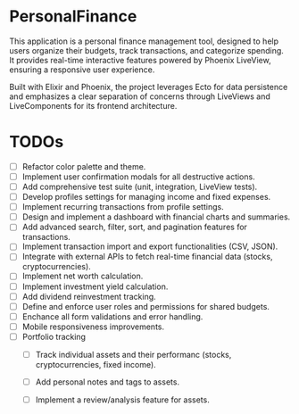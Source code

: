 # PersonalFinance

This application is a personal finance management tool, designed to help users organize their budgets, track transactions, and categorize spending. It provides real-time interactive features powered by Phoenix LiveView, ensuring a responsive user experience.

Built with Elixir and Phoenix, the project leverages Ecto for data persistence and emphasizes a clear separation of concerns through LiveViews and LiveComponents for its frontend architecture.

# TODOs 

- [ ] Refactor color palette and theme.
- [ ] Implement user confirmation modals for all destructive actions.
- [ ] Add comprehensive test suite (unit, integration, LiveView tests).
- [ ] Develop profiles settings for managing income and fixed expenses.
- [ ] Implement recurring transactions from profile settings.
- [ ] Design and implement a dashboard with financial charts and summaries.
- [ ] Add advanced search, filter, sort, and pagination features for transactions.
- [ ] Implement transaction import and export functionalities (CSV, JSON).
- [ ] Integrate with external APIs to fetch real-time financial data (stocks, cryptocurrencies).
- [ ] Implement net worth calculation.
- [ ] Implement investment yield calculation.
- [ ] Add dividend reinvestment tracking.
- [ ] Define and enforce user roles and permissions for shared budgets.
- [ ] Enchance all form validations and error handling.
- [ ] Mobile responsiveness improvements.
- [ ] Portfolio tracking
    - [ ] Track individual assets and their performanc (stocks, cryptocurrencies, fixed income).
    - [ ] Add personal notes and tags to assets.
    - [ ] Implement a review/analysis feature for assets.


